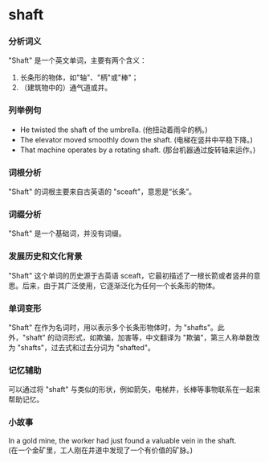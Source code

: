 # shaft

### 分析词义

  

"Shaft" 是一个英文单词，主要有两个含义：

  

1.  长条形的物体，如"轴"、"柄"或"棒"；
2.  （建筑物中的）通气道或井。

  

### 列举例句

  

*   He twisted the shaft of the umbrella. (他扭动着雨伞的柄。)
*   The elevator moved smoothly down the shaft. (电梯在竖井中平稳下降。)
*   That machine operates by a rotating shaft. (那台机器通过旋转轴来运作。)

  

### 词根分析

  

"Shaft" 的词根主要来自古英语的 "sceaft"，意思是“长条”。

  

### 词缀分析

  

"Shaft" 是一个基础词，并没有词缀。

  

### 发展历史和文化背景

  

"Shaft" 这个单词的历史源于古英语 sceaft，它最初描述了一根长箭或者竖井的意思。后来，由于其广泛使用，它逐渐泛化为任何一个长条形的物体。

  

### 单词变形

  

"Shaft" 在作为名词时，用以表示多个长条形物体时，为 "shafts"。此外，"shaft" 的动词形式，如欺骗，加害等，中文翻译为 "欺骗"，第三人称单数改为 "shafts"，过去式和过去分词为 "shafted"。

  

### 记忆辅助

  

可以通过将 "shaft" 与类似的形状，例如箭矢，电梯井，长棒等事物联系在一起来帮助记忆。

  

### 小故事

  

In a gold mine, the worker had just found a valuable vein in the shaft.  
(在一个金矿里，工人刚在井道中发现了一个有价值的矿脉。)
